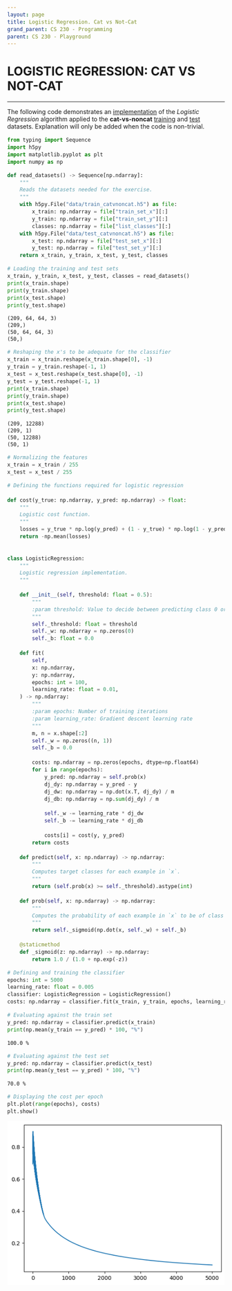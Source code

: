 ```yaml
---
layout: page
title: Logistic Regression. Cat vs Not-Cat
grand_parent: CS 230 - Programming
parent: CS 230 - Playground
---
```

# LOGISTIC REGRESSION: CAT VS NOT-CAT
---


The following code demonstrates an [implementation] of the *Logistic Regression* algorithm applied
to the **cat-vs-noncat** [training] and [test] datasets. Explanation will only be added when the
code is non-trivial.

```python
from typing import Sequence
import h5py
import matplotlib.pyplot as plt
import numpy as np
```


```python
def read_datasets() -> Sequence[np.ndarray]:
    """
    Reads the datasets needed for the exercise.
    """
    with h5py.File("data/train_catvnoncat.h5") as file:
        x_train: np.ndarray = file["train_set_x"][:]
        y_train: np.ndarray = file["train_set_y"][:]
        classes: np.ndarray = file["list_classes"][:]
    with h5py.File("data/test_catvnoncat.h5") as file:
        x_test: np.ndarray = file["test_set_x"][:]
        y_test: np.ndarray = file["test_set_y"][:]
    return x_train, y_train, x_test, y_test, classes
```


```python
# Loading the training and test sets
x_train, y_train, x_test, y_test, classes = read_datasets()
print(x_train.shape)
print(y_train.shape)
print(x_test.shape)
print(y_test.shape)
```

    (209, 64, 64, 3)
    (209,)
    (50, 64, 64, 3)
    (50,)


```python
# Reshaping the x's to be adequate for the classifier
x_train = x_train.reshape(x_train.shape[0], -1)
y_train = y_train.reshape(-1, 1)
x_test = x_test.reshape(x_test.shape[0], -1)
y_test = y_test.reshape(-1, 1)
print(x_train.shape)
print(y_train.shape)
print(x_test.shape)
print(y_test.shape)
```

    (209, 12288)
    (209, 1)
    (50, 12288)
    (50, 1)
    

```python
# Normalizing the features
x_train = x_train / 255
x_test = x_test / 255
```


```python
# Defining the functions required for logistic regression

def cost(y_true: np.ndarray, y_pred: np.ndarray) -> float:
    """
    Logistic cost function.
    """
    losses = y_true * np.log(y_pred) + (1 - y_true) * np.log(1 - y_pred)
    return -np.mean(losses)


class LogisticRegression:
    """
    Logistic regression implementation.
    """
    
    def __init__(self, threshold: float = 0.5):
        """
        :param threshold: Value to decide between predicting class 0 or 1. 
        """
        self._threshold: float = threshold
        self._w: np.ndarray = np.zeros(0)
        self._b: float = 0.0

    def fit(
        self,
        x: np.ndarray,
        y: np.ndarray,
        epochs: int = 100,
        learning_rate: float = 0.01,
    ) -> np.ndarray:
        """
        :param epochs: Number of training iterations 
        :param learning_rate: Gradient descent learning rate
        """
        m, n = x.shape[:2]
        self._w = np.zeros((n, 1))
        self._b = 0.0
        
        costs: np.ndarray = np.zeros(epochs, dtype=np.float64)
        for i in range(epochs):
            y_pred: np.ndarray = self.prob(x)
            dj_dy: np.ndarray = y_pred - y
            dj_dw: np.ndarray = np.dot(x.T, dj_dy) / m
            dj_db: np.ndarray = np.sum(dj_dy) / m
            
            self._w -= learning_rate * dj_dw
            self._b -= learning_rate * dj_db
            
            costs[i] = cost(y, y_pred)
        return costs

    def predict(self, x: np.ndarray) -> np.ndarray:
        """
        Computes target classes for each example in `x`.
        """
        return (self.prob(x) >= self._threshold).astype(int)

    def prob(self, x: np.ndarray) -> np.ndarray:
        """
        Computes the probability of each example in `x` to be of class 1.
        """
        return self._sigmoid(np.dot(x, self._w) + self._b)

    @staticmethod
    def _sigmoid(z: np.ndarray) -> np.ndarray:
        return 1.0 / (1.0 + np.exp(-z))
```


```python
# Defining and training the classifier
epochs: int = 5000
learning_rate: float = 0.005
classifier: LogisticRegression = LogisticRegression()
costs: np.ndarray = classifier.fit(x_train, y_train, epochs, learning_rate)
```


```python
# Evaluating against the train set
y_pred: np.ndarray = classifier.predict(x_train)
print(np.mean(y_train == y_pred) * 100, "%")
```

    100.0 %
    

```python
# Evaluating against the test set
y_pred: np.ndarray = classifier.predict(x_test)
print(np.mean(y_test == y_pred) * 100, "%")
```

    70.0 %
    

```python
# Displaying the cost per epoch
plt.plot(range(epochs), costs)
plt.show()
```


![png](output_9_0.png)
    

<!-- REFERENCES -->
[implementation]: cat_vs_not_cat.ipynb
[training]: train_catvnoncat.h5
[test]: test_catvnoncat.h5